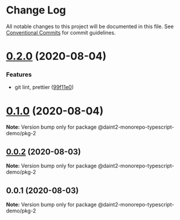 # Change Log

All notable changes to this project will be documented in this file.
See [Conventional Commits](https://conventionalcommits.org) for commit guidelines.

# [0.2.0](https://github.com/daint2git/daint2-monorepo-typescript-demo/compare/v0.1.0...v0.2.0) (2020-08-04)


### Features

* git lint, prettier ([99f11e0](https://github.com/daint2git/daint2-monorepo-typescript-demo/commit/99f11e04ad663d1acd00433a01ce7cca20227bf3))





# [0.1.0](https://github.com/daint2git/daint2-monorepo-typescript-demo/compare/v0.0.2...v0.1.0) (2020-08-04)

**Note:** Version bump only for package @daint2-monorepo-typescript-demo/pkg-2





## [0.0.2](https://github.com/daint2git/daint2-monorepo-typescript-demo/compare/v0.0.1...v0.0.2) (2020-08-03)

**Note:** Version bump only for package @daint2-monorepo-typescript-demo/pkg-2





## 0.0.1 (2020-08-03)

**Note:** Version bump only for package @daint2-monorepo-typescript-demo/pkg-2
